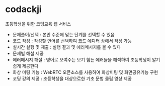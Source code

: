 # codackji
초등학생을 위한 코딩교육 웹 서비스


- 문제풀이/선택 : 본인 수준에 맞는 단계를 선택할 수 있음
- 코드 작성 : 작성할 언어를 선택하여 코드 에디터 상에서 작성 가능
- 실시간 실행 및 제출 : 실행 결과 및 에러메시지를 볼 수 있다
- 문제별 해설 제공
- 에러메시지 해설 : 영어로 보여주는 보기 힘든 에러들을 해석하여 초등학생이 알기 쉽게 제공한다
- 화상 미팅 기능 : WebRTC 오픈소스를 사용하여 화상미팅 및 화면공유기능 구현
- 코딩 강의 제공 : 초등학생을 대상으로한 기초 문법 클립 영상 제공
